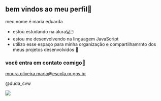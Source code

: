 ## bem vindos ao meu perfil🤍

meu nome é maria eduarda

- estou estudando na alura💻🖱️
- estou me desenvolvendo na linguagem JavaScript
- utilizo esse espaço para minha organização e compartilhamrnto dos meus projetos desenvolvidos 💁

 ### você entra em contato comigo💌

 moura.oliveira.maria@escola.pr.gov.br
 
 @duda_cvw

![](https://media1.tenor.com/m/aisOGZx72_EAAAAC/frozen-pb.gif)

 


